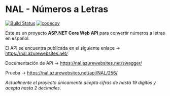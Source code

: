 # NAL - Números a Letras 
[![Build Status](https://epconccs.visualstudio.com/NAL/_apis/build/status/NAL-Azure%20Web%20App%20for%20ASP.NET-CI?branchName=master)](https://epconccs.visualstudio.com/NAL/_build/latest?definitionId=1&branchName=master)
[![codecov](https://codecov.io/gh/epconccs/numeros-a-letras/branch/master/graph/badge.svg)](https://codecov.io/gh/epconccs/numeros-a-letras)

Este es un proyecto **ASP.NET Core Web API** para convertir números a letras en español.

El API se encuentra publicada en el siguiente enlace -> https://nal.azurewebsites.net/

Documentación de API -> https://nal.azurewebsites.net/swagger/

Prueba -> https://nal.azurewebsites.net/api/NAL/256/

*Actualmente el proyecto únicamente acepta cifras de hasta 19 dígitos y acepta hasta 2 decimales.*